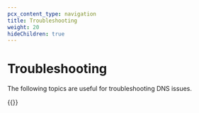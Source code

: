 ```yaml
---
pcx_content_type: navigation
title: Troubleshooting
weight: 20
hideChildren: true
---
```


# Troubleshooting

The following topics are useful for troubleshooting DNS issues.

{{<troubleshooting-list>}}